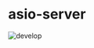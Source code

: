 # asio-server

![develop](https://github.com/lackhole/asio-server/actions/workflows/cmake.yml/badge.svg?branch=develop)
